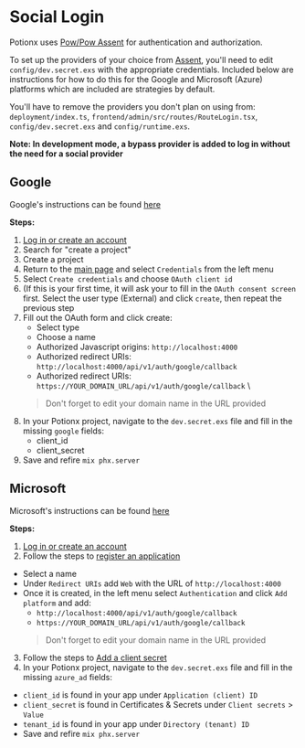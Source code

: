 # Social Login
Potionx uses [Pow/Pow Assent](https://github.com/pow-auth/pow_assent) for authentication and authorization. 

To set up the providers of your choice from [Assent](https://github.com/pow-auth/assent), you'll need to edit `config/dev.secret.exs` with the appropriate credentials. Included below are instructions for how to do this for the Google and Microsoft (Azure) platforms which are included are strategies by default.

You'll have to remove the providers you don't plan on using from: `deployment/index.ts`, `frontend/admin/src/routes/RouteLogin.tsx`, `config/dev.secret.exs` and `config/runtime.exs`.

**Note: In development mode, a bypass provider is added to log in without the need for a social provider**

## Google
Google's instructions can be found [here](https://developers.google.com/identity/protocols/oauth2)

**Steps:**
1. [Log in or create an account](https://console.developers.google.com)
2. Search for "create a project"
3. Create a project
4. Return to the [main page](https://console.developers.google.com) and select `Credentials` from the left menu
5. Select `Create credentials` and choose `OAuth client id`
6. (If this is your first time, it will ask your to fill in the `OAuth consent screen` first. Select the user type (External) and click `create`, then repeat the previous step
7. Fill out the OAuth form and click create:
    - Select type
    - Choose a name
    - Authorized Javascript origins: `http://localhost:4000`
    - Authorized redirect URIs: `http://localhost:4000/api/v1/auth/google/callback`
    - Authorized redirect URIs: `https://YOUR_DOMAIN_URL/api/v1/auth/google/callback` \
    > Don't forget to edit your domain name in the URL provided
8. In your Potionx project, navigate to the `dev.secret.exs` file and fill in the missing `google` fields:
    - client_id
    - client_secret
9. Save and refire `mix phx.server`

## Microsoft

Microsoft's instructions can be found [here](https://docs.microsoft.com/en-us/azure/active-directory/develop/quickstart-register-app)

**Steps:**
1. [Log in or create an account](https://portal.azure.com/)
2. Follow the steps to [register an application](https://docs.microsoft.com/en-us/azure/active-directory/develop/quickstart-register-app#register-an-application)
  - Select a name
  - Under `Redirect URIs` add `Web` with the URL of `http://localhost:4000`
  - Once it is created, in the left menu select `Authentication` and click `Add platform` and add:
    - `http://localhost:4000/api/v1/auth/google/callback`
    - `https://YOUR_DOMAIN_URL/api/v1/auth/google/callback`
    > Don't forget to edit your domain name in the URL provided
3. Follow the steps to [Add a client secret](https://docs.microsoft.com/en-us/azure/active-directory/develop/quickstart-register-app#add-a-client-secret)
4. In your Potionx project, navigate to the `dev.secret.exs` file and fill in the missing `azure_ad` fields:
  - `client_id` is found in your app under `Application (client) ID`
  - `client_secret` is found in Certificates & Secrets under `Client secrets` > `Value`
  - `tenant_id` is found in your app under `Directory (tenant) ID`
- Save and refire `mix phx.server`

<!-- - [Apple instructions](https://developer.apple.com/documentation/authenticationservices) -->
<!-- - [Github instructions](https://docs.github.com/en/developers/apps/authorizing-oauth-apps) -->
<!-- - [Twitter instructions](https://developer.twitter.com/en/docs/authentication/guides) -->